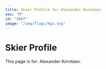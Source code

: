 ```yaml
---
title: Skier Profile for Alexander Korotaev
sex: "M"
id: "3667"
image: "/img/flags/kgz.svg" 
---
```


# Skier Profile

This page is for: Alexander Korotaev.
    